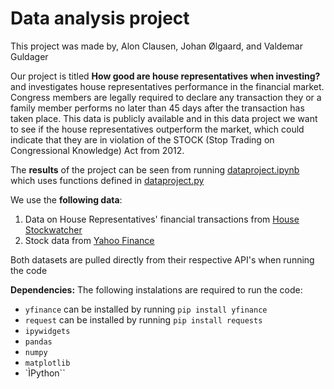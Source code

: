 # Data analysis project
This project was made by, Alon Clausen, Johan Ølgaard, and Valdemar Guldager

Our project is titled **How good are house representatives when investing?** and investigates house representatives performance in the financial market. Congress members are legally required to declare any transaction they or a family member performs no later than 45 days after the transaction has taken place. This data is publicly available and in this data project we want to see if the house representatives outperform the market, which could indicate that they are in violation of the STOCK (Stop Trading on Congressional Knowledge) Act from 2012.

The **results** of the project can be seen from running [dataproject.ipynb](dataproject.ipynb) which uses functions defined in [dataproject.py](dataproject.py)

We use the **following data**:

1. Data on House Representatives' financial transactions from [House Stockwatcher](housestockwatcher.com)
2. Stock data from [Yahoo Finance](https://finance.yahoo.com/)

Both datasets are pulled directly from their respective API's when running the code

**Dependencies:** The following instalations are required to run the code:
- ``yfinance`` can be installed by running ``pip install yfinance``
- ``request`` can be installed by running ``pip install requests``
- ``ipywidgets``
- ``pandas``
- ``numpy``
- ``matplotlib``
- `ÌPython``
